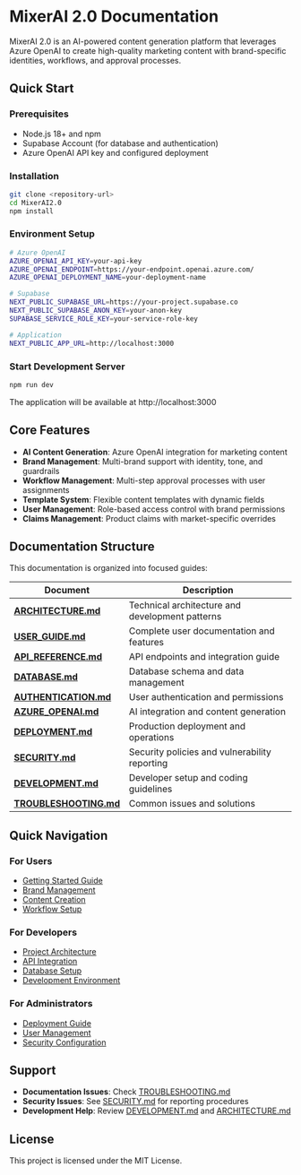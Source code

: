 # MixerAI 2.0 Documentation

MixerAI 2.0 is an AI-powered content generation platform that leverages Azure OpenAI to create high-quality marketing content with brand-specific identities, workflows, and approval processes.

## Quick Start

### Prerequisites
- Node.js 18+ and npm
- Supabase Account (for database and authentication)
- Azure OpenAI API key and configured deployment

### Installation
```bash
git clone <repository-url>
cd MixerAI2.0
npm install
```

### Environment Setup
```bash
# Azure OpenAI
AZURE_OPENAI_API_KEY=your-api-key
AZURE_OPENAI_ENDPOINT=https://your-endpoint.openai.azure.com/
AZURE_OPENAI_DEPLOYMENT_NAME=your-deployment-name

# Supabase
NEXT_PUBLIC_SUPABASE_URL=https://your-project.supabase.co
NEXT_PUBLIC_SUPABASE_ANON_KEY=your-anon-key
SUPABASE_SERVICE_ROLE_KEY=your-service-role-key

# Application
NEXT_PUBLIC_APP_URL=http://localhost:3000
```

### Start Development Server
```bash
npm run dev
```

The application will be available at http://localhost:3000

## Core Features

- **AI Content Generation**: Azure OpenAI integration for marketing content
- **Brand Management**: Multi-brand support with identity, tone, and guardrails
- **Workflow Management**: Multi-step approval processes with user assignments
- **Template System**: Flexible content templates with dynamic fields
- **User Management**: Role-based access control with brand permissions
- **Claims Management**: Product claims with market-specific overrides

## Documentation Structure

This documentation is organized into focused guides:

| Document | Description |
|----------|-------------|
| **[ARCHITECTURE.md](./ARCHITECTURE.md)** | Technical architecture and development patterns |
| **[USER_GUIDE.md](./USER_GUIDE.md)** | Complete user documentation and features |
| **[API_REFERENCE.md](./API_REFERENCE.md)** | API endpoints and integration guide |
| **[DATABASE.md](./DATABASE.md)** | Database schema and data management |
| **[AUTHENTICATION.md](./AUTHENTICATION.md)** | User authentication and permissions |
| **[AZURE_OPENAI.md](./AZURE_OPENAI.md)** | AI integration and content generation |
| **[DEPLOYMENT.md](./DEPLOYMENT.md)** | Production deployment and operations |
| **[SECURITY.md](./SECURITY.md)** | Security policies and vulnerability reporting |
| **[DEVELOPMENT.md](./DEVELOPMENT.md)** | Developer setup and coding guidelines |
| **[TROUBLESHOOTING.md](./TROUBLESHOOTING.md)** | Common issues and solutions |

## Quick Navigation

### For Users
- [Getting Started Guide](./USER_GUIDE.md#getting-started)
- [Brand Management](./USER_GUIDE.md#brand-management)
- [Content Creation](./USER_GUIDE.md#content-creation)
- [Workflow Setup](./USER_GUIDE.md#workflow-management)

### For Developers
- [Project Architecture](./ARCHITECTURE.md)
- [API Integration](./API_REFERENCE.md)
- [Database Setup](./DATABASE.md)
- [Development Environment](./DEVELOPMENT.md)

### For Administrators
- [Deployment Guide](./DEPLOYMENT.md)
- [User Management](./AUTHENTICATION.md)
- [Security Configuration](./SECURITY.md)

## Support

- **Documentation Issues**: Check [TROUBLESHOOTING.md](./TROUBLESHOOTING.md)
- **Security Issues**: See [SECURITY.md](./SECURITY.md) for reporting procedures
- **Development Help**: Review [DEVELOPMENT.md](./DEVELOPMENT.md) and [ARCHITECTURE.md](./ARCHITECTURE.md)

## License

This project is licensed under the MIT License.